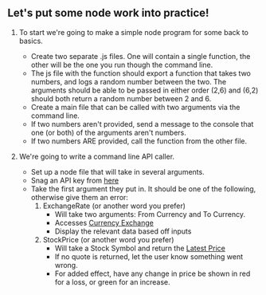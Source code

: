 ## Let's put some node work into practice!

1. To start we're going to make a simple node program for some back to basics.
    * Create two separate .js files. One will contain a single function, the other will be the one you run though the command line. 
    * The js file with the function should export a function that takes two numbers, and logs a random number between the two. The arguments should be able to be passed in either order (2,6) and (6,2) should both return a random number between 2 and 6.
    * Create a main file that can be called with two arguments via the command line.
    * If two numbers aren't provided, send a message to the console that one (or both) of the arguments aren't numbers.
    * If two numbers ARE provided, call the function from the other file.

2. We're going to write a command line API caller.
    * Set up a node file that will take in several arguments.
    * Snag an API key from [here](https://www.alphavantage.co/documentation/)
    * Take the first argument they put in. It should be one of the following, otherwise give them an error: 
        1. ExchangeRate (or another word you prefer)
            * Will take two arguments: From Currency and To Currency.
            * Accesses [Currency Exchange](https://www.alphavantage.co/documentation/#currency-exchange)
            * Display the relevant data based off inputs
        2. StockPrice (or another word you prefer)
            * Will take a Stock Symbol and return the [Latest Price](https://www.alphavantage.co/documentation/#latestprice)
            * If no quote is returned, let the user know something went wrong.
            * For added effect, have any change in price be shown in red for a loss, or green for an increase.